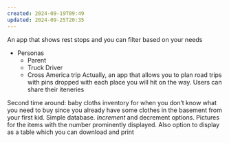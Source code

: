 ```yaml
---
created: 2024-09-19T09:49
updated: 2024-09-25T20:35
---
```

An app that shows rest stops and you can filter based on your needs
- Personas
	- Parent
	- Truck Driver
	- Cross America trip 
Actually, an app that allows you to plan road trips with pins dropped with each place you will hit on the way. Users can share their iteneries 

Second time around: baby cloths inventory for when you don’t know what you need to buy since you already have some clothes in the basement from your first kid. 
Simple database. *Increment* and decrement options. Pictures for the items with the number prominently displayed. Also option to display as a table which you can download and print 